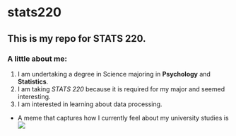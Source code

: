 # stats220

## This is my repo for STATS 220. 

### A little about me:

1. I am undertaking a degree in Science majoring in **Psychology** and **Statistics**.
2. I am taking *STATS 220* because it is required for my major and seemed interesting.
3. I am interested in learning about data processing. 

* A meme that captures how I currently feel about my university studies is ![](https://c.tenor.com/8druEACXtX8AAAAd/tenor.gif)
